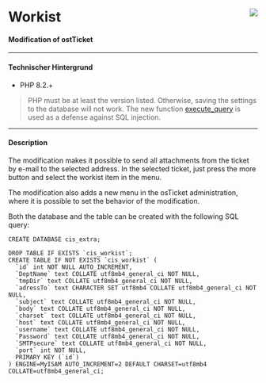 # Workist <img src = "https://osticket.com/wp-content/uploads/2021/03/osticket-supsys-new-1-e1616621912452.png" style="float: right;" />

#### Modification of ostTicket


___



#### Technischer Hintergrund

* PHP 8.2.+

> PHP must be at least the version listed. Otherwise, saving the settings to the database will not work. The new function [execute_query](https://www.php.net/manual/en/mysqli.execute-query.php) is used as a defense against SQL injection.


---


#### Description

The modification makes it possible to send all attachments from the ticket by e-mail to the selected address.
In the selected ticket, just press the more button and select the workist item in the menu.

The modification also adds a new menu in the osTicket administration, where it is possible to set the behavior of the modification.


Both the database and the table can be created with the following SQL query:
```
CREATE DATABASE cis_extra;

DROP TABLE IF EXISTS `cis_workist`;
CREATE TABLE IF NOT EXISTS `cis_workist` (
  `id` int NOT NULL AUTO_INCREMENT,
  `DeptName` text COLLATE utf8mb4_general_ci NOT NULL,
  `tmpDir` text COLLATE utf8mb4_general_ci NOT NULL,
  `adressTo` text CHARACTER SET utf8mb4 COLLATE utf8mb4_general_ci NOT NULL,
  `subject` text COLLATE utf8mb4_general_ci NOT NULL,
  `body` text COLLATE utf8mb4_general_ci NOT NULL,
  `charset` text COLLATE utf8mb4_general_ci NOT NULL,
  `host` text COLLATE utf8mb4_general_ci NOT NULL,
  `username` text COLLATE utf8mb4_general_ci NOT NULL,
  `Password` text COLLATE utf8mb4_general_ci NOT NULL,
  `SMTPsecure` text COLLATE utf8mb4_general_ci NOT NULL,
  `port` int NOT NULL,
  PRIMARY KEY (`id`)
) ENGINE=MyISAM AUTO_INCREMENT=2 DEFAULT CHARSET=utf8mb4 COLLATE=utf8mb4_general_ci;
```
